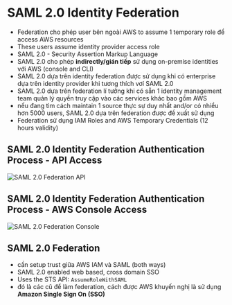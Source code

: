 # SAML 2.0 Identity Federation

- Federation cho phép user bên ngoài AWS to assume 1 temporary role để access AWS resources
- These users assume identity provider access role
- SAML 2.0 - Security Assertion Markup Language
- SAML 2.0 cho phép **indirectly/gián tiếp** sử dụng on-premise identities với AWS (console and CLI)
- SAML 2.0 dựa trên identity federation được sử dụng khi có enterprise dựa trên identity provider khi tương thích vơí SAML 2.0
- SAML 2.0 dựa trên federation lí tưởng khi có sẵn 1 identity management team quản lý quyền truy cập vào các services khác bao gồm AWS
- nếu đang tìm cách maintain 1 source thực sự duy nhất and/or có nhiều hơn 5000 users, SAML 2.0 dựa trên federation được đề xuất sử dụng
- Federation sử dụng IAM Roles and AWS Temporary Credentials (12 hours validity)

## SAML 2.0 Identity Federation Authentication Process - API Access

![SAML 2.0 Federation API](images/SAML2.0FederationAPI.png)

## SAML 2.0 Identity Federation Authentication Process - AWS Console Access

![SAML 2.0 Federation Console](images/SAML2.0FederationConsole.png)

## SAML 2.0 Federation

- cần setup trust giữa AWS IAM và SAML (both ways)
- SAML 2.0 enabled web based, cross domain SSO
- Uses the STS API: `AssumeRoleWithSAML`
- đó là các cũ để làm federation, cách được AWS khuyến nghị là sử dụng **Amazon Single Sign On (SSO)**
